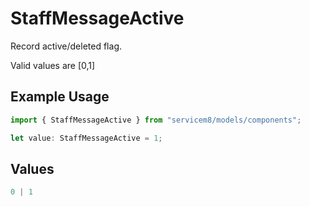 # StaffMessageActive

Record active/deleted flag. 

Valid values are [0,1]

## Example Usage

```typescript
import { StaffMessageActive } from "servicem8/models/components";

let value: StaffMessageActive = 1;
```

## Values

```typescript
0 | 1
```